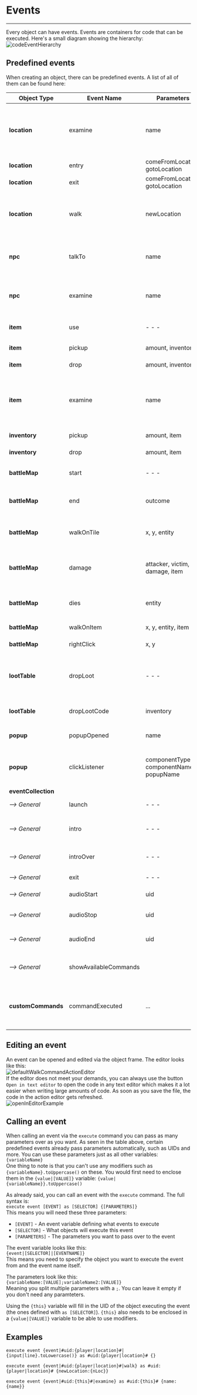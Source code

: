 # Events
___
Every object can have events. Events are containers for code that can be executed. Here's a small diagram showing the hierarchy:  
![codeEventHierarchy](../img/codeEventHierarchy.png)  

## Predefined events 
When creating an object, there can be predefined events. A list of all of them can be found here:  

| Object Type         | Event Name            | Parameters                              | Description                                                                                  |
|---------------------|-----------------------|-----------------------------------------|----------------------------------------------------------------------------------------------|
| **location**        | examine               | name                                    | when player uses 'examine' command. Compare {name} to check if entity should be examined     |
| **location**        | entry                 | comeFromLocation, gotoLocation          | when location is entered via goto                                                            |
| **location**        | exit                  | comeFromLocation, gotoLocation          | when leaving location via goto                                                               |
| **location**        | walk                  | newLocation                             | executed when using walk command. Check here where to go next based on {newLocation}         |
| **npc**             | talkTo                | name                                    | every NPC at location of player calls their talkTo event when player uses                    |
| **npc**             | examine               | name                                    | when player uses 'examine' command. Compare {name} to check if entity                        |
| **item**            | use                   | - - -                                   | when player selects 'use' in inventory                                                       |
| **item**            | pickup                | amount, inventory                       | when item goes into inventory                                                                |
| **item**            | drop                  | amount, inventory                       | when item leaves inventory                                                                   |
| **item**            | examine               | name                                    | when player uses 'examine' command. Compare {name} to check if entity should be examined     |
| **inventory**       | pickup                | amount, item                            | when item goes into inventory                                                                |
| **inventory**       | drop                  | amount, item                            | when item leaves into inventory                                                              |
| **battleMap**       | start                 | - - -                                   | when battlemap is opened and intro is done                                                   |
| **battleMap**       | end                   | outcome                                 | when either of the events 'fail' or 'win' take place                                         |
| **battleMap**       | walkOnTile            | x, y, entity                            | when entity walks on a tile; {entity} = npc's uid / 'player'                                 |
| **battleMap**       | damage                | attacker, victim, damage, item          | when entity attacks entity; {attacker,victim} = npc's uid / 'player'                         |
| **battleMap**       | dies                  | entity                                  | when an entity reaches 0 HP (npc's uid / 'player')                                           |
| **battleMap**       | walkOnItem            | x, y, entity, item                      | when entity walks on item                                                                    |
| **battleMap**       | rightClick            | x, y                                    | when player right clicks on tile                                                             |
| **lootTable**       | dropLoot              | - - -                                   | when loot table is dropped into an inventory; may only contain a loot table, not actual code |
| **lootTable**       | dropLootCode          | inventory                               | when loot table is dropped into an inventory                                                 |
| **popup**           | popupOpened           | name								    | when a new popup instance is created                                                         |
| **popup**           | clickListener         | componentType, componentName, popupName | when a component with a click listener executes its event                                    |
| **eventCollection** |                       |                                         |                                                                                              |
|  _--> General_      | launch                | - - -                                   | when adventure is selected                                                                   |
|  _--> General_      | intro                 | - - -                                   | when character creaction is done and intro launches                                          |
|  _--> General_      | introOver             | - - -                                   | when intro is over and adventure starts                                                      |
|  _--> General_      | exit                  | - - -                                   | when adventure is stopped                                                                    |
|  _--> General_      | audioStart            | uid                                     | when audio starts playing                                                                    |
|  _--> General_      | audioStop             | uid                                     | when audio stops playing via 'audio stop'                                                    |
|  _--> General_      | audioEnd              | uid                                     | when audio stops playing in any way                                                          |
|  _--> General_      | showAvailableCommands |                                         | when player clicks `Show commands` on main frame                                             |
| **customCommands**  | commandExecuted       | ...                                     | when customCommand is executed; parameters depend on customCommand                           |  

## Editing an event
An event can be opened and edited via the object frame. The editor looks like this:  
![defaultWalkCommandActionEditor](../img/defaultWalkCommandActionEditor.png)  
If the editor does not meet your demands, you can always use the button `Open in text editor` to open the code in any text editor which makes it a lot easier when writing large amounts of code. As soon as you save the file, the code in the action editor gets refreshed.  
![openInEditorExample](../img/openInEditorExample.png)  

## Calling an event
When calling an event via the `execute` command you can pass as many parameters over as you want. As seen in the table above, certain predefined events already pass parameters automatically, such as UIDs and more. You can use these parameters just as all other variables: `{variableName}`  
One thing to note is that you can't use any modifiers such as `{variableName}.toUppercase()` on these. You would first need to enclose them in the `{value|[VALUE]}` variable: `{value|{variableName}}.toUppercase()`

As already said, you can call an event with the `execute` command. The full syntax is:  
`execute event [EVENT] as [SELECTOR] {[PARAMETERS]}`  
This means you will need these three parameters:  

 * `[EVENT]` - An event variable defining what events to execute
 * `[SELECTOR]` - What objects will execute this event
 * `[PARAMETERS]` - The parameters you want to pass over to the event

The event variable looks like this:  
`{event|[SELECTOR]|[EVENTNAME]}`  
This means you need to specify the object you want to execute the event from and the event name itself.  
  
The parameters look like this:  
`{variableName:[VALUE];variableName2:[VALUE]}`  
Meaning you split multiple parameters with a `;`. You can leave it empty if you don't need any paramteters.  
  
Using the `{this}` variable will fill in the UID of the object executing the event (the ones defined with `as [SELECTOR]`). `{this}` also needs to be enclosed in a `{value|[VALUE]}` variable to be able to use modifiers.
  
## Examples
`execute event {event|#uid:{player|location}#|{input|line}.toLowercase()} as #uid:{player|location}# {}`  
  
`execute event {event|#uid:{player|location}#|walk} as #uid:{player|location}# {newLocation:{nLoc}}`  
  
`execute event {event|#uid:{this}#|examine} as #uid:{this}# {name:{name}}`  







